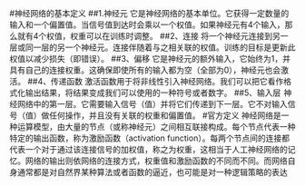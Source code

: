 #神经网络的基本定义
##1.神经元
它是神经网络的基本单位。它获得一定数量的输入和一个偏置值。当信号值到达时会乘以一个权值。如果神经元有4个输入，那么就有4个权值，权重可以在训练时调整。
##2、连接
将一个神经元连接到另一层或同一层的另一个神经元。连接伴随着与之相关联的权值。训练的目标是更新此权值以减少损失（即错误）。
##3、偏移
它是神经元的额外输入，它始终为1，并具有自己的连接权重。这确保即使所有的输入都为空（全部为0），神经元也会激活。
##4、传递函数
激活函数用于将非线性引入神经网络。我们可以把它看作格式化输出结果，将结果变成我们可以使用的一种符号或者数字。
##5、输入层 
神经网络中的第一层。它需要输入信号（值）并将它们传递到下一层。它不对输入信号（值）做任何操作，并且没有关联的权重和偏置值。
#官方定义
神经网络是一种运算模型，由大量的节点（或称神经元）之间相互联接构成。每个节点代表一种特定的输出函数，称为激励函数（activation function）。每两个节点间的连接都代表一个对于通过该连接信号的加权值，称之为权重，这相当于人工神经网络的记忆。网络的输出则依网络的连接方式，权重值和激励函数的不同而不同。而网络自身通常都是对自然界某种算法或者函数的逼近，也可能是对一种逻辑策略的表达
